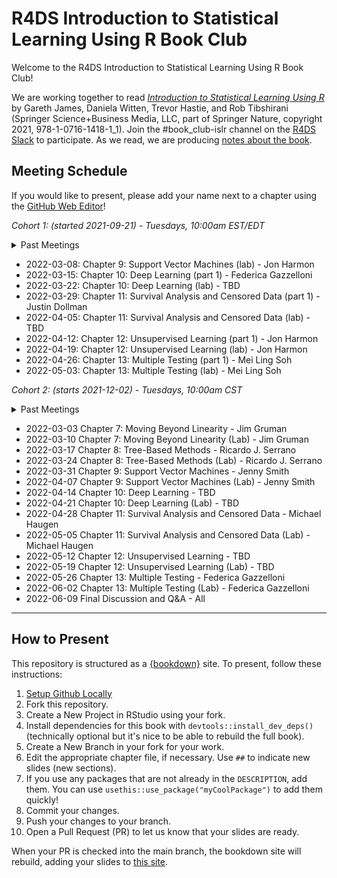 # R4DS Introduction to Statistical Learning Using R Book Club

Welcome to the R4DS Introduction to Statistical Learning Using R Book Club!

We are working together to read [_Introduction to Statistical Learning Using R_](https://www.statlearning.com) by Gareth James, Daniela Witten, Trevor Hastie, and Rob Tibshirani (Springer Science+Business Media, LLC, part of Springer Nature, copyright 2021, 978-1-0716-1418-1_1).
Join the #book_club-islr channel on the [R4DS Slack](https://r4ds.io/join) to participate.
As we read, we are producing [notes about the book](https://r4ds.github.io/bookclub-islr/).

## Meeting Schedule

If you would like to present, please add your name next to a chapter using the [GitHub Web Editor](https://youtu.be/d41oc2OMAuI)!

*Cohort 1: (started 2021-09-21) - Tuesdays, 10:00am EST/EDT*

<details>
  <summary> Past Meetings </summary>

- 2021-09-21: Chapter 1: Introduction - Jon Harmon
- 2021-09-28: Chapter 2: Statistical Learning (part 1) - Ray Balise
- 2021-10-05: Chapter 2: Statistical Learning (part 2) - Ray Balise and Jon Harmon
- 2021-10-12: Chapter 3: Linear Regression (part 1) - Jon Harmon
- 2021-10-19: Chapter 3: Linear Regression (part 2) - August
- 2021-10-26: Chapter 3: Linear Regression (lab) - Jon Harmon
- 2021-11-02: NO MEETING (Fallback Break)
- 2021-11-09: Chapter 4: Classification (part 1) - Mei Ling
- 2021-11-16: Chapter 4: Classification (lab) - Ray Balise
- 2021-11-23: Chapter 4: Classification (part 2) - Kim Martin
- 2021-11-30: Chapter 5: Resampling Methods (part 1) - Laura Rose
- 2021-12-07: Chapter 5: Resampling Methods (part 2) - Justin Dollman
- 2021-12-14: Chapter 6: Linear Model Selection and Regularization (part 1) - Justin Dollman
- 2021-12-28 & 2022-01-04: NO MEETINGS (Winter Break)
- 2022-01-11: Chapter 6: Linear Model Selection and Regularization (part 2) - Justin Dollman
- 2022-01-18: Chapter 6: Linear Model Selection and Regularization (Lab) - Federica Gazzelloni
- 2022-01-25: Chapter 7: Moving Beyond Linearity (part 1) - Justin Dollman
- 2022-02-01: Chapter 7: Moving Beyond Linearity (part 2) - Justin Dollman
- 2022-02-08: Chapter 8: Tree-Based Methods (part 1) - Justin Dollman
- 2022-02-15: Chapter 8: Tree-Based Methods (part 2) - Justin Dollman
- 2022-02-22: Chapter 8: Tree-Based Methods (lab) - Laura Rose
- 2022-03-01: Chapter 9: Support Vector Machines - Laura Rose

</details>
  
- 2022-03-08: Chapter 9: Support Vector Machines (lab) - Jon Harmon
- 2022-03-15: Chapter 10: Deep Learning (part 1) - Federica Gazzelloni
- 2022-03-22: Chapter 10: Deep Learning (lab) - TBD
- 2022-03-29: Chapter 11: Survival Analysis and Censored Data (part 1) - Justin Dollman
- 2022-04-05: Chapter 11: Survival Analysis and Censored Data (lab) - TBD
- 2022-04-12: Chapter 12: Unsupervised Learning (part 1) - Jon Harmon
- 2022-04-19: Chapter 12: Unsupervised Learning (lab) - Jon Harmon
- 2022-04-26: Chapter 13: Multiple Testing (part 1) - Mei Ling Soh
- 2022-05-03: Chapter 13: Multiple Testing (lab) - Mei Ling Soh

*Cohort 2: (starts 2021-12-02) - Tuesdays, 10:00am CST*

<details>
  <summary> Past Meetings </summary>

- 2021-12-02	Chapter 1: Introduction	- Federica Gazzelloni
- 2021-12-09	Chapter 2: Statistical Learning	- Jim Gruman
- 2021-12-16	Chapter 2: Statistical Learning	(Lab) - Jim Gruman
- 2021-12-23	NO MEETING	
- 2021-12-30	NO MEETING	
- 2022-01-06	Chapter 3: Linear Regression - Ricardo J. Serrano
- 2022-01-13	Chapter 3: Linear Regression (Lab) - Ricardo J. Serrano
- 2022-01-20	Chapter 4: Classification	- Michael Haugen
- 2022-01-27	Chapter 4: Classification	(Lab) - Michael Haugen
- 2022-02-03	Chapter 5: Resampling Methods	- (Lab) Ricardo J. Serrano & Federica Gazzelloni
- 2022-02-10	Chapter 5: Resampling Methods	- Team
- 2022-02-17	Chapter 6: Linear Model Selection and Regularization - Federica Gazzelloni
- 2022-02-24	Chapter 6: Linear Model Selection and Regularization (Lab) - Federica Gazzelloni
  
</details>
  
- 2022-03-03	Chapter 7: Moving Beyond Linearity - Jim Gruman
- 2022-03-10	Chapter 7: Moving Beyond Linearity (Lab) - Jim Gruman	
- 2022-03-17	Chapter 8: Tree-Based Methods	- Ricardo J. Serrano
- 2022-03-24	Chapter 8: Tree-Based Methods	(Lab) - Ricardo J. Serrano
- 2022-03-31	Chapter 9: Support Vector Machines - Jenny Smith
- 2022-04-07	Chapter 9: Support Vector Machines (Lab) - Jenny Smith
- 2022-04-14	Chapter 10: Deep Learning	- TBD
- 2022-04-21	Chapter 10: Deep Learning	(Lab) - TBD
- 2022-04-28	Chapter 11: Survival Analysis and Censored Data -	Michael Haugen
- 2022-05-05	Chapter 11: Survival Analysis and Censored Data	(Lab) - Michael Haugen
- 2022-05-12	Chapter 12: Unsupervised Learning	- TBD	
- 2022-05-19	Chapter 12: Unsupervised Learning	(Lab) - TBD	
- 2022-05-26	Chapter 13: Multiple Testing - Federica Gazzelloni	
- 2022-06-02	Chapter 13: Multiple Testing (Lab) - Federica Gazzelloni	
- 2022-06-09  Final Discussion and Q&A - All  

<hr>


## How to Present

This repository is structured as a [{bookdown}](https://CRAN.R-project.org/package=bookdown) site.
To present, follow these instructions:

1. [Setup Github Locally](https://www.youtube.com/watch?v=hNUNPkoledI)
2. Fork this repository.
3. Create a New Project in RStudio using your fork.
4. Install dependencies for this book with `devtools::install_dev_deps()` (technically optional but it's nice to be able to rebuild the full book).
5. Create a New Branch in your fork for your work.
6. Edit the appropriate chapter file, if necessary. Use `##` to indicate new slides (new sections).
7. If you use any packages that are not already in the `DESCRIPTION`, add them. You can use `usethis::use_package("myCoolPackage")` to add them quickly!
8. Commit your changes.
9. Push your changes to your branch.
10. Open a Pull Request (PR) to let us know that your slides are ready.

When your PR is checked into the main branch, the bookdown site will rebuild, adding your slides to [this site](https://r4ds.github.io/bookclub-islr/).
